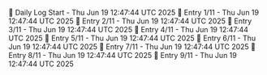 📅 Daily Log Start - Thu Jun 19 12:47:44 UTC 2025
📌 Entry 1/11 - Thu Jun 19 12:47:44 UTC 2025
📌 Entry 2/11 - Thu Jun 19 12:47:44 UTC 2025
📌 Entry 3/11 - Thu Jun 19 12:47:44 UTC 2025
📌 Entry 4/11 - Thu Jun 19 12:47:44 UTC 2025
📌 Entry 5/11 - Thu Jun 19 12:47:44 UTC 2025
📌 Entry 6/11 - Thu Jun 19 12:47:44 UTC 2025
📌 Entry 7/11 - Thu Jun 19 12:47:44 UTC 2025
📌 Entry 8/11 - Thu Jun 19 12:47:44 UTC 2025
📌 Entry 9/11 - Thu Jun 19 12:47:44 UTC 2025
